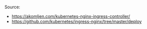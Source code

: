 
Source:
- https://akomljen.com/kubernetes-nginx-ingress-controller/
- https://github.com/kubernetes/ingress-nginx/tree/master/deploy